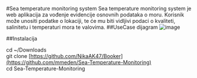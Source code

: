 #Sea temperature monitoring system
Sea temperature monitoring system je web aplikacija za vođenje evidencije osnovnih podataka o moru. Korisnik može unositi podatke o lokaciji, te će mu biti vidljivi podaci o kvaliteti, salinitetu i temperaturi mora te valovima.
##UseCase dijagram
![image](https://github.com/user-attachments/assets/b57bf0ef-a7d0-49a6-bc68-4f9d31f735c2)

##Instalacija  

cd ~/Downloads  
git clone [https://github.com/NikaAK47/Booker](https://github.com/mmeden/Sea-Temperature-Monitoring)  
cd Sea-Temperature-Monitoring
